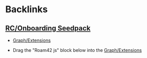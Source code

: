 
# Backlinks
## [RC/Onboarding Seedpack](<RC/Onboarding Seedpack.md>)
- [Graph/Extensions](<../Graph/Extensions.md>)

- Drag the "Roam42 js" block below into the [Graph/Extensions](<../Graph/Extensions.md>)


